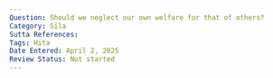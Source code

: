 ```yaml
---
Question: Should we neglect our own welfare for that of others?
Category: Sīla
Sutta References:
Tags: Hita
Date Entered: April 2, 2025
Review Status: Not started
---
```

